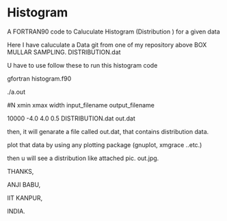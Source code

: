 # Histogram
A FORTRAN90 code to Caluculate Histogram (Distribution ) for a given data

Here I have caluculate a Data git from one of my repository above BOX MULLAR SAMPLING. 
DISTRIBUTION.dat 

U have to use follow these to run this histogram code

gfortran histogram.f90

./a.out

#N        xmin    xmax     width    input_filename        output_filename

10000    -4.0     4.0      0.5       DISTRIBUTION.dat     out.dat

then, it will genarate a file called out.dat, that contains distribution data.

plot that data by using any plotting package (gnuplot, xmgrace ..etc.)

then u will see a distribution like attached pic. out.jpg.


THANKS,

ANJI BABU,

IIT KANPUR,

INDIA.
